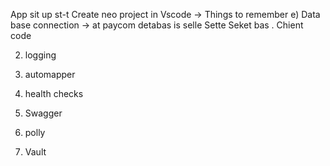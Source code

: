 App sit up st-t
Create neo project in Vscode
→ Things to remember
e) Data base connection → at paycom detabas is
selle Sette Seket bas .
Chient code

2) logging

3) automapper

4) health checks 

5) Swagger

6) polly

7) Vault